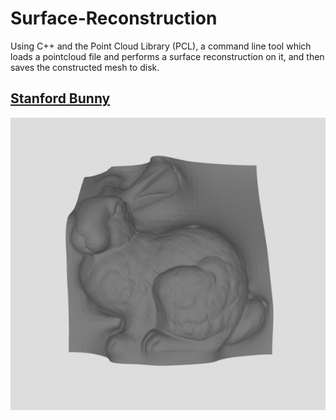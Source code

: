 # Surface-Reconstruction
Using C++ and the Point Cloud Library (PCL), a command line tool which loads a pointcloud file and performs a surface reconstruction on it, and then saves the constructed mesh to disk.

## [Stanford Bunny](http://graphics.stanford.edu/data/3Dscanrep/)
![Alt text](stanford_bunny.png?raw=true "Bun000")
